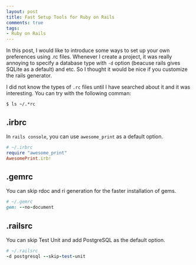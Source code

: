 ```yaml
---
layout: post
title: Fast Setup Tools for Ruby on Rails
comments: true
tags:
- Ruby on Rails
---
```


In this post, I would like to introduce some ways to set up your own preferences using .rc files. Whenever I create a project, it was really annoying to specify a database type with ```-d``` option (beacuse rails gives SQLite as a default) and etc. So I thought it would be nice if you customize the rails generator.

I did not know the types of ```.rc``` files until I have searched about it and it was interesting. You can try with the following comman:
```
$ ls ~/.*rc
```

## **.irbrc**
In ```rails console```, you can use ```awesome_print``` as a default option.
```ruby
# ~/.irbrc
require "awesome_print"
AwesomePrint.irb!
```

## **.gemrc**
You can skip rdoc and ri generation for the faster installation of gems.
```ruby
# ~/.gemrc
gem: --no-document
```

## **.railsrc**
You can skip Test Unit and add PostgreSQL as the default option.
```ruby
# ~/.railsrc
-d postgresql --skip-test-unit
```
